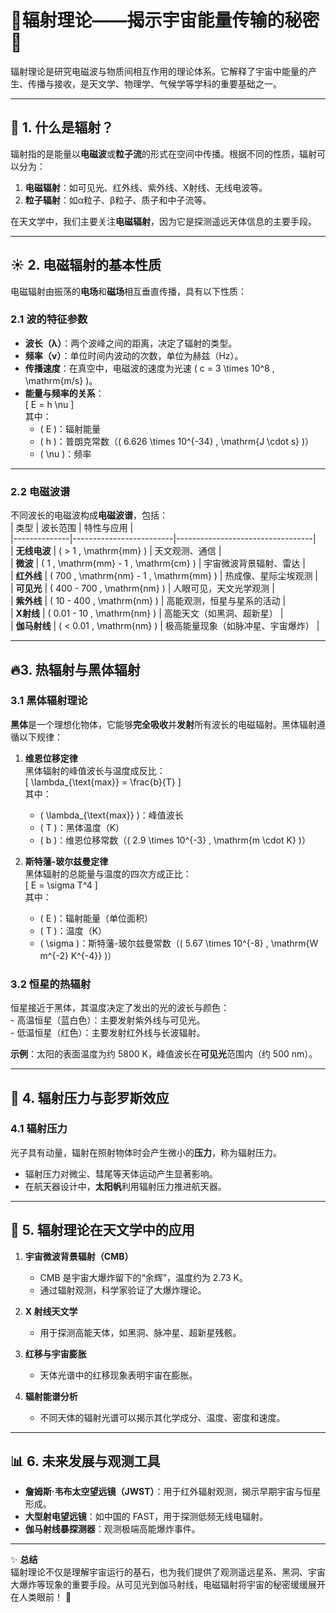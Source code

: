 # 🌟辐射理论——揭示宇宙能量传输的秘密🌌  

辐射理论是研究电磁波与物质间相互作用的理论体系。它解释了宇宙中能量的产生、传播与接收，是天文学、物理学、气候学等学科的重要基础之一。  

---

## 📡 1. 什么是辐射？  

辐射指的是能量以**电磁波**或**粒子流**的形式在空间中传播。根据不同的性质，辐射可以分为：  
1. **电磁辐射**：如可见光、红外线、紫外线、X射线、无线电波等。  
2. **粒子辐射**：如α粒子、β粒子、质子和中子流等。  

在天文学中，我们主要关注**电磁辐射**，因为它是探测遥远天体信息的主要手段。  

---

## ☀️ 2. 电磁辐射的基本性质  

电磁辐射由振荡的**电场**和**磁场**相互垂直传播，具有以下性质：  

### **2.1 波的特征参数**  
- **波长（λ）**：两个波峰之间的距离，决定了辐射的类型。  
- **频率（ν）**：单位时间内波动的次数，单位为赫兹（Hz）。  
- **传播速度**：在真空中，电磁波的速度为光速 \( c = 3 \times 10^8 \, \mathrm{m/s} \)。  
- **能量与频率的关系**：  
  \[ E = h \nu \]  
  其中：  
  - \( E \)：辐射能量  
  - \( h \)：普朗克常数（\( 6.626 \times 10^{-34} \, \mathrm{J \cdot s} \)）  
  - \( \nu \)：频率  

---

### **2.2 电磁波谱**  

不同波长的电磁波构成**电磁波谱**，包括：  
| 类型         | 波长范围                | 特性与应用                        |  
|--------------|-------------------------|----------------------------------|  
| **无线电波** | \( > 1 \, \mathrm{mm} \) | 天文观测、通信                    |  
| **微波**     | \( 1 \, \mathrm{mm} - 1 \, \mathrm{cm} \) | 宇宙微波背景辐射、雷达            |  
| **红外线**   | \( 700 \, \mathrm{nm} - 1 \, \mathrm{mm} \) | 热成像、星际尘埃观测              |  
| **可见光**   | \( 400 - 700 \, \mathrm{nm} \) | 人眼可见，天文光学观测            |  
| **紫外线**   | \( 10 - 400 \, \mathrm{nm} \) | 高能观测，恒星与星系的活动         |  
| **X射线**    | \( 0.01 - 10 \, \mathrm{nm} \) | 高能天文（如黑洞、超新星）         |  
| **伽马射线** | \( < 0.01 \, \mathrm{nm} \) | 极高能量现象（如脉冲星、宇宙爆炸） |  

---

## 🔥3. 热辐射与黑体辐射  

### 3.1 黑体辐射理论  
**黑体**是一个理想化物体，它能够**完全吸收**并**发射**所有波长的电磁辐射。黑体辐射遵循以下规律：  

1. **维恩位移定律**  
   黑体辐射的峰值波长与温度成反比：  
   \[ \lambda_{\text{max}} = \frac{b}{T} \]  
   其中：  
    - \( \lambda_{\text{max}} \)：峰值波长  
    - \( T \)：黑体温度（K）  
    - \( b \)：维恩位移常数（\( 2.9 \times 10^{-3} \, \mathrm{m \cdot K} \)）  

2. **斯特藩-玻尔兹曼定律**  
   黑体辐射的总能量与温度的四次方成正比：  
   \[ E = \sigma T^4 \]  
   其中：  
    - \( E \)：辐射能量（单位面积）  
    - \( T \)：温度（K）  
    - \( \sigma \)：斯特藩-玻尔兹曼常数（\( 5.67 \times 10^{-8} \, \mathrm{W m^{-2} K^{-4}} \)）  

### 3.2 恒星的热辐射  
恒星接近于黑体，其温度决定了发出的光的波长与颜色：  
    - 高温恒星（蓝白色）：主要发射紫外线与可见光。  
    - 低温恒星（红色）：主要发射红外线与长波辐射。  

**示例**：太阳的表面温度为约 5800 K，峰值波长在**可见光**范围内（约 500 nm）。  

---

## 🌠 4. 辐射压力与彭罗斯效应  

### 4.1 辐射压力  
光子具有动量，辐射在照射物体时会产生微小的**压力**，称为辐射压力。  
- 辐射压力对微尘、彗尾等天体运动产生显著影响。  
- 在航天器设计中，**太阳帆**利用辐射压力推进航天器。  

---

## 🌌 5. 辐射理论在天文学中的应用  

1. **宇宙微波背景辐射（CMB）**  
    - CMB 是宇宙大爆炸留下的“余辉”，温度约为 2.73 K。  
    - 通过辐射观测，科学家验证了大爆炸理论。  

2. **X 射线天文学**  
    - 用于探测高能天体，如黑洞、脉冲星、超新星残骸。  

3. **红移与宇宙膨胀**  
    - 天体光谱中的红移现象表明宇宙在膨胀。  

4. **辐射能谱分析**  
    - 不同天体的辐射光谱可以揭示其化学成分、温度、密度和速度。  

---

## 📊 6. 未来发展与观测工具  

- **詹姆斯·韦布太空望远镜（JWST）**：用于红外辐射观测，揭示早期宇宙与恒星形成。  
- **大型射电望远镜**：如中国的 FAST，用于探测低频无线电辐射。  
- **伽马射线暴探测器**：观测极端高能爆炸事件。  

---

✨ **总结**  
辐射理论不仅是理解宇宙运行的基石，也为我们提供了观测遥远星系、黑洞、宇宙大爆炸等现象的重要手段。从可见光到伽马射线，电磁辐射将宇宙的秘密缓缓展开在人类眼前！ 🌠